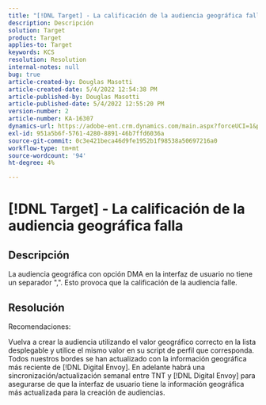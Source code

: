 ```yaml
---
title: "[!DNL Target] - La calificación de la audiencia geográfica falla"
description: Descripción
solution: Target
product: Target
applies-to: Target
keywords: KCS
resolution: Resolution
internal-notes: null
bug: true
article-created-by: Douglas Masotti
article-created-date: 5/4/2022 12:54:38 PM
article-published-by: Douglas Masotti
article-published-date: 5/4/2022 12:55:20 PM
version-number: 2
article-number: KA-16307
dynamics-url: https://adobe-ent.crm.dynamics.com/main.aspx?forceUCI=1&pagetype=entityrecord&etn=knowledgearticle&id=0a1d1459-a9cb-ec11-a7b6-6045bd00d7cd
exl-id: 951a5b6f-5761-4280-8891-46b7ffd6036a
source-git-commit: 0c3e421beca46d9fe1952b1f98538a50697216a0
workflow-type: tm+mt
source-wordcount: '94'
ht-degree: 4%

---
```


# [!DNL Target] - La calificación de la audiencia geográfica falla

## Descripción


La audiencia geográfica con opción DMA en la interfaz de usuario no tiene un separador &quot;,&quot;. Esto provoca que la calificación de la audiencia falle.


## Resolución


Recomendaciones:

Vuelva a crear la audiencia utilizando el valor geográfico correcto en la lista desplegable y utilice el mismo valor en su script de perfil que corresponda. Todos nuestros bordes se han actualizado con la información geográfica más reciente de [!DNL Digital Envoy]. En adelante habrá una sincronización/actualización semanal entre TNT y [!DNL Digital Envoy] para asegurarse de que la interfaz de usuario tiene la información geográfica más actualizada para la creación de audiencias.
